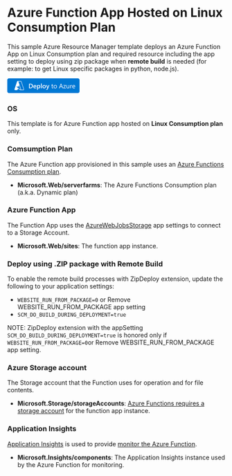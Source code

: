 # Azure Function App Hosted on Linux Consumption Plan

This sample Azure Resource Manager template deploys an Azure Function App on Linux Consumption plan and required resource including the app setting to deploy using zip package when **remote build** is needed (for example: to get Linux specific packages in python, node.js).

[![Deploy to Azure](/images/deploytoazure.png)](https://portal.azure.com/#create/Microsoft.Template/uri/https%3A%2F%2Fraw.githubusercontent.com%2FAzure-Samples%2Ffunction-app-arm-templates%2Fmain%2Ffunction-app-linux-consumption-remote-build%2Fazuredeploy.json)

### OS

This template is for Azure Function app hosted on **Linux Consumption plan** only.

### Comsumption Plan

The Azure Function app provisioned in this sample uses an [Azure Functions Consumption plan](https://docs.microsoft.com/en-us/azure/azure-functions/consumption-plan). 

+ **Microsoft.Web/serverfarms**: The Azure Functions Consumption plan (a.k.a. Dynamic plan)

### Azure Function App

The Function App uses the [AzureWebJobsStorage](https://docs.microsoft.com/azure/azure-functions/functions-app-settings#azurewebjobsstorage) app settings to connect to a Storage Account.

+ **Microsoft.Web/sites**: The function app instance.

### Deploy using .ZIP package with Remote Build

To enable the remote build processes with ZipDeploy extension, update the following to your application settings:
+ `WEBSITE_RUN_FROM_PACKAGE=0` or Remove WEBSITE_RUN_FROM_PACKAGE app setting
+ `SCM_DO_BUILD_DURING_DEPLOYMENT=true`

NOTE: ZipDeploy extension with the appSetting `SCM_DO_BUILD_DURING_DEPLOYMENT=true` is honored only if `WEBSITE_RUN_FROM_PACKAGE=0`or Remove WEBSITE_RUN_FROM_PACKAGE app setting.

### Azure Storage account

The Storage account that the Function uses for operation and for file contents. 

+ **Microsoft.Storage/storageAccounts**: [Azure Functions requires a storage account](https://docs.microsoft.com/azure/azure-functions/storage-considerations) for the function app instance.

### Application Insights

[Application Insights](https://docs.microsoft.com/azure/azure-monitor/app/app-insights-overview) is used to provide [monitor the Azure Function](https://docs.microsoft.com/azure/azure-functions/functions-monitoring).

+ **Microsoft.Insights/components**: The Application Insights instance used by the Azure Function for monitoring.
